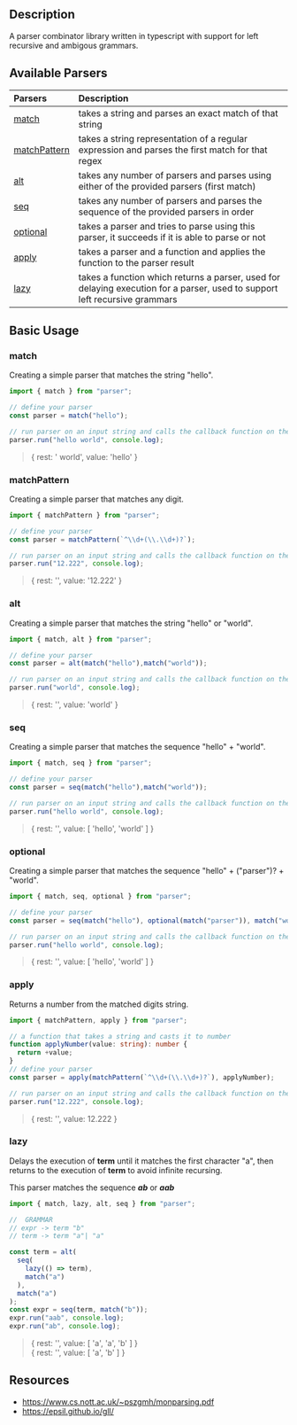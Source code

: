 ## Description
A parser combinator library written in typescript with support for left recursive and ambigous grammars.

## Available Parsers
|Parsers|Description
|:-|:-|
|[match](#match)|takes a string and parses an exact match of that string
|[matchPattern](#matchpattern)|takes a string representation of a regular expression and parses the first match for that regex
|[alt](#alt)|takes any number of parsers and parses using either of the provided parsers (first match) 
|[seq](#seq)|takes any number of parsers and parses the sequence of the provided parsers in order 
|[optional](#optional)|takes a parser and tries to parse using this parser, it succeeds if it is able to parse or not
|[apply](#apply)|takes a parser and a function and applies the function to the parser result
|[lazy](#apply)|takes a function which returns a parser, used for delaying execution for a parser, used to support left recursive grammars

## Basic Usage

### match

Creating a simple parser that matches the string "hello".

```ts
import { match } from "parser";

// define your parser
const parser = match("hello");

// run parser on an input string and calls the callback function on the parsing result
parser.run("hello world", console.log);
```
> { rest: ' world', value: 'hello' }

### matchPattern

Creating a simple parser that matches any digit.

```ts
import { matchPattern } from "parser";

// define your parser
const parser = matchPattern(`^\\d+(\\.\\d+)?`);

// run parser on an input string and calls the callback function on the parsing result
parser.run("12.222", console.log);
```
> { rest: '', value: '12.222' }

### alt

Creating a simple parser that matches the string "hello" or "world".

```ts
import { match, alt } from "parser";

// define your parser
const parser = alt(match("hello"),match("world"));

// run parser on an input string and calls the callback function on the parsing result
parser.run("world", console.log);
```
> { rest: '', value: 'world' }

### seq

Creating a simple parser that matches the sequence "hello" + "world".

```ts
import { match, seq } from "parser";

// define your parser
const parser = seq(match("hello"),match("world"));

// run parser on an input string and calls the callback function on the parsing result
parser.run("hello world", console.log);
```
> { rest: '', value: [ 'hello', 'world' ] }

### optional

Creating a simple parser that matches the sequence "hello" + ("parser")? + "world".

```ts
import { match, seq, optional } from "parser";

// define your parser
const parser = seq(match("hello"), optional(match("parser")), match("world"));

// run parser on an input string and calls the callback function on the parsing result
parser.run("hello world", console.log);
```
> { rest: '', value: [ 'hello', 'world' ] }

### apply

Returns a number from the matched digits string.

```ts
import { matchPattern, apply } from "parser";

// a function that takes a string and casts it to number
function applyNumber(value: string): number {
  return +value;
}
// define your parser
const parser = apply(matchPattern(`^\\d+(\\.\\d+)?`), applyNumber);

// run parser on an input string and calls the callback function on the parsing result
parser.run("12.222", console.log);
```
> { rest: '', value: 12.222 }

### lazy
Delays the execution of **term** until it matches the first character "a", then returns to the execution of **term** to avoid infinite recursing.

This parser matches the sequence ***ab*** or ***aab***

```ts
import { match, lazy, alt, seq } from "parser";

//  GRAMMAR
// expr -> term "b"
// term -> term "a"| "a"

const term = alt(
  seq(
    lazy(() => term),
    match("a")
  ),
  match("a")
);
const expr = seq(term, match("b"));
expr.run("aab", console.log);
expr.run("ab", console.log);
```
> { rest: '', value: [ 'a', 'a', 'b' ] }\
> { rest: '', value: [ 'a', 'b' ] }

## Resources
- https://www.cs.nott.ac.uk/~pszgmh/monparsing.pdf
- https://epsil.github.io/gll/



